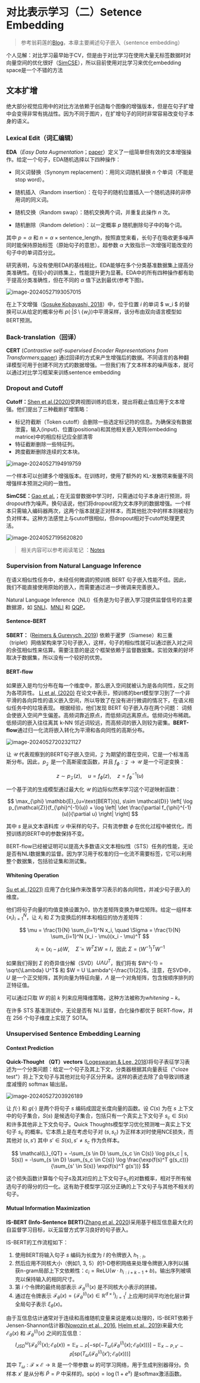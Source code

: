 # 对比表示学习（二）Setence Embedding

> 参考翁莉莲的[Blog](https://lilianweng.github.io/posts/2021-05-31-contrastive/#language-sentence-embedding)，本章主要阐述句子嵌入（sentence embedding）

个人见解：对比学习最早始于CV，但是由于对比学习在使用大量无标签数据时对向量空间的优化很好（[SimCSE](https://arxiv.org/abs/2104.08821)），所以目前使用对比学习来优化embedding space是一个不错的方法

## 文本扩增

绝大部分视觉应用中的对比方法依赖于创造每个图像的增强版本，但是在句子扩增中会变得非常有挑战性。因为不同于图片，在扩增句子的同时非常容易改变句子本身的语义。

### Lexical Edit（词汇编辑）

**EDA**（*Easy Data Augmentation*；[paper](https://arxiv.org/abs/1901.11196)）定义了一组简单但有效的文本增强操作。给定一个句子，EDA随机选择以下四种操作：

* 同义词替换（Synonym replacement）：用同义词随机替换 $n$ 个单词（不能是stop word）。

* 随机插入（Random insertion）：在句子的随机位置插入一个随机选择的非停用词的同义词。

* 随机交换（Random swap）：随机交换两个词，并重复此操作 $n$ 次。

* 随机删除（Random deletion）：以一定概率 $p$ 随机删除句子中的每个词。

其中 $p = \alpha$ 和 $n = \alpha \times \text{sentence\_length}$，按照直觉来看，长句子在吸收更多噪声同时能保持原始标签（原始句子的意思）。超参数 $\alpha$ 大致指示一次增强可能改变的句子中的单词百分比。

研究表明，与没有使用EDA的基线相比，EDA能够在多个分类基准数据集上提高分类准确性。在较小的训练集上，性能提升更为显著。EDA中的所有四种操作都有助于提高分类准确性，但在不同的 $\alpha$ 值下达到最优(参考下图)。

![image-20240527193057015](.\src\EDA.png)

在上下文增强（[Sosuke Kobayashi, 2018](https://arxiv.org/abs/1805.06201)）中，位于位置 $i$ 的单词 $ w_i $ 的替换可以从给定的概率分布 $p(\cdot | S \setminus \{w_i\})$中平滑采样，该分布由双向语言模型如BERT预测。



### Back-translation（回译）

**CERT** (*Contrastive self-supervised Encoder Representations from Transformers*;[paper](https://arxiv.org/abs/2005.12766)) 通过回译的方式来产生增强后的数据。不同语言的各种翻译模型可用于创建不同方式的数据增强。一但我们有了文本样本的噪声版本，就可以通过对比学习框架来训练sentence embedding



### Dropout and Cutoff

**Cutoff：**[Shen et al.(2020)](https://arxiv.org/abs/2009.13818)受跨视图训练的启发，提出将截止值应用于文本增强。他们提出了三种截断扩增策略：

* 标记符截断（Token cutoff）会删除一些选定标记符的信息。为确保没有数据泄露，输入(input)、位置(positional)和其他相关嵌入矩阵(embedding matrice)中的相应标记应全部清零
* 特征截断删除一些特征列。
* 跨度截断删除连续的文本块。

![image-20240527194919759](.\src\cutoff.png)

一个样本可以创建多个增强版本。在训练时，使用了额外的 KL-发散项来衡量不同增强样本预测之间的一致性。

**SimCSE：**[Gao et al.](https://arxiv.org/abs/2104.08821)；在无监督数据中学习时，只需通过句子本身进行预测，将dropout作为噪声。换句话说，他们将dropout视为文本序列的数据增强。一个样本只需输入编码器两次，这两个版本就是正对样本，而其他批次中的样本则被视为负对样本。这种方法感觉上与cutoff很相似，但dropout相对于cutoff处理更灵活。

![image-20240527195620820](.\src\simcse.png)

> 相关内容可以参考阅读笔记 ：[Notes](https://github.com/EEE1even/SimCSE_paper_reading)



### Supervision from  Natural Language Inference

在语义相似性任务中，未经任何微调的预训练 BERT 句子嵌入性能不佳。因此，我们不能直接使用原始的嵌入，而需要通过进一步微调来完善嵌入。

Natural Language Inference（NLI）任务是为句子嵌入学习提供监督信号的主要数据源，如 [SNLI](https://nlp.stanford.edu/projects/snli/)、[MNLI](https://cims.nyu.edu/~sbowman/multinli/) 和 [QQP](https://www.kaggle.com/c/quora-question-pairs)。

#### Sentence-BERT

**SBERT：** ([Reimers & Gurevych, 2019](https://arxiv.org/abs/1908.10084)) 依赖于暹罗（Siamese）和三重（triplet）网络架构来学习句子嵌入，这样，句子的相似性就可以通过嵌入对之间的余弦相似性来估算。需要注意的是这个框架依赖于监督数据集。实验效果的好坏取决于数据集，所以没有一个较好的优势。



#### BERT-flow

如果嵌入是均匀分布在每一个维度中，那么嵌入空间就被认为是各向同性，反之则为各项异性。 [Li et al, (2020)](https://arxiv.org/abs/2011.05864) 在论文中表示，预训练的bert模型学习到了一个非平滑的各向异性的语义嵌入空间，所以导致了在没有进行微调的情况下，在语义相似任务中的垃圾表现。 根据经验，他们发现 BERT 句子嵌入存在两个问题： 词频会使嵌入空间产生偏差。高频词靠近原点，而低频词远离原点。低频词分布稀疏。低频词的嵌入往往离其 k-NN 邻近词较远，而高频词的嵌入则较为密集。**BERT-flow**通过归一化流将嵌入转化为平滑和各向同性的高斯分布。 

![image-20240527202321127](.\src\bertflow.png)

让 $\mathcal{U}$ 代表观察到的BERT句子嵌入空间，$\mathcal{Z}$ 为期望的潜在空间，它是一个标准高斯分布。因此，$p_{\mathcal{Z}}$ 是一个高斯密度函数，并且 $f_{\phi} : \mathcal{Z} \rightarrow \mathcal{U}$ 是一个可逆变换：

$$
z \sim p_{\mathcal{Z}}(z), \quad u = f_{\phi}(z), \quad z = f_{\phi}^{-1}(u)
$$

一个基于流的生成模型通过最大化 $\mathcal{U}$ 的边际似然来学习这个可逆映射函数：

$$
\max_{\phi} \mathbb{E}_{u=\text{BERT}(s), s\sim \mathcal{D}} \left[ \log p_{\mathcal{Z}}(f_{\phi}^{-1}(u)) + \log \left| \det \frac{\partial f_{\phi}^{-1}(u)}{\partial u} \right| \right]
$$

其中 $s$ 是从文本语料库 $\mathcal{D}$ 中采样的句子。只有流参数 $\phi$ 在优化过程中被优化，而预训练的BERT中的参数保持不变。

BERT-flow已经被证明可以提高大多数语义文本相似性（STS）任务的性能，无论是否有NLI数据集的监督。因为学习用于校准的归一化流不需要标签，它可以利用整个数据集，包括验证集和测试集。



#### Whitening Operation

[Su et al. (2021)](https://arxiv.org/abs/2103.15316) 应用了白化操作来改善学习表示的各向同性，并减少句子嵌入的维度。

他们将句子向量的均值变换设置为0，协方差矩阵变换为单位矩阵。给定一组样本 $\{x_i\}_{i=1}^N$，让 $\tilde{x}_i$ 和 $\tilde{\Sigma}$ 为变换后的样本和相应的协方差矩阵：

$$
\mu = \frac{1}{N} \sum_{i=1}^N x_i, \quad \Sigma = \frac{1}{N} \sum_{i=1}^N (x_i - \mu)(x_i - \mu)^T
$$

$$
\tilde{x}_i = (x_i - \mu)W, \quad \tilde{\Sigma} = W^T \Sigma W = I \text{，因此 } \Sigma = (W^{-1})^T W^{-1}
$$

如果我们得到 $\Sigma$ 的奇异值分解（SVD）$U \Lambda U^T$，我们将有 $W^{-1} = \sqrt{\Lambda} U^T$ 和 $W = U \Lambda^{-\frac{1}{2}}$。注意，在SVD中，$U$ 是一个正交矩阵，其列向量为特征向量，$\Lambda$ 是一个对角矩阵，包含按顺序排列的正特征值。

可以通过只取 $W$ 的前 $k$ 列来应用降维策略，这种方法被称为$whitening-k$。

在许多 STS 基准测试中，无论是否有 NLI 监督，白化操作都优于 BERT-flow，并在 256 个句子维度上实现了 SOTA。



### Unsupervised Sentence Embedding Learning 

#### Context Prediction

**Quick-Thought （QT）vectors** ([Logeswaran & Lee, 2018](https://arxiv.org/abs/1803.02893))将句子表征学习表述为一个分类问题：给定一个句子及其上下文，分类器根据其向量表征（"cloze test"）将上下文句子与其他对比句子区分开来。这样的表述去除了会导致训练速度减慢的 softmax 输出层。

![image-20240527203926189](.\src\qt.png)

让 $f(\cdot)$ 和 $g(\cdot)$ 是两个将句子 $s$ 编码成固定长度向量的函数。设 $C(s)$ 为在 $s$ 上下文中的句子集合，$S(s)$ 是候选句子集合，包括只有一个真实上下文句子 $s_c \in S(s)$ 和许多其他非上下文负句子。Quick Thoughts模型学习优化预测唯一真实上下文句子 $s_c$ 的概率。它本质上是在考虑句子对 $(s, s_c)$ 为正样本对时使用NCE损失，而其他对 $(s, s')$ 其中 $s' \in S(s), s' \neq s_c$ 作为负样本。

$$
\mathcal{L}_{QT} = -\sum_{s \in D} \sum_{s_c \in C(s)} \log p(s_c | s, S(s)) = -\sum_{s \in D} \sum_{s_c \in C(s)} \log \frac{\exp(f(s)^T g(s_c))}{\sum_{s' \in S(s)} \exp(f(s)^T g(s'))}
$$

这个损失函数计算每个句子$s$及其对应的上下文句子$s_c$的对数概率，相对于所有候选句子的得分的归一化。这有助于模型学习区分正确的上下文句子与其他不相关的句子。



#### Mutual Information Maximization

**IS-BERT (Info-Sentence BERT)**([Zhang et al. 2020](https://arxiv.org/abs/2009.12061))采用基于相互信息最大化的自监督学习目标，以无监督方式学习良好的句子嵌入。

IS-BERT的工作流程如下：

1. 使用BERT将输入句子 $s$ 编码为长度为 $l$ 的令牌嵌入 $h_{1:l}$。
2. 然后应用不同核大小（例如1, 3, 5）的1-D卷积网络来处理令牌嵌入序列以捕获n-gram局部上下文依赖性：$c_i = \text{ReLU}(w \cdot h_{i:i+k-1} + b)$。输出序列被填充以保持输入的相同尺寸。
3. 第 $i$ 个令牌的最终局部表示 $\mathcal{F}_\theta^{(i)}(x)$ 是不同核大小表示的拼接。
4. 通过在令牌表示 $\mathcal{F}_\theta(x) = \{\mathcal{F}_\theta^{(i)}(x) \in \mathbb{R}^{d \times l}\}_{i=1}^l$ 上应用时间平均池化层计算全局句子表示 $\xi_\theta(x)$。

由于互信息估计通常对于连续和高维随机变量来说是难以处理的，IS-BERT依赖于Jensen-Shannon估计器([Nowozin et al., 2016](https://arxiv.org/abs/1606.00709), [Hjelm et al., 2019](https://arxiv.org/abs/1808.06670))来最大化 $\mathcal{E}_\theta(x)$ 和 $\mathcal{F}_\theta^{(i)}(x)$ 之间的互信息：
$$
I_{JSD}^\omega(\mathcal{F}_\theta^{(i)}(x); \mathcal{E}_\theta(x)) = \mathbb{E}_{x \sim P}[-\text{sp}(-T_\omega(\mathcal{F}_\theta^{(i)}(x); \mathcal{E}_\theta(x)))] - \mathbb{E}_{x \sim P, x' \sim \tilde{P}}[\text{sp}(T_\omega(\mathcal{F}_\theta^{(i)}(x'); \mathcal{E}_\theta(x)))]
$$
其中 $T_\omega : \mathcal{F} \times \mathcal{E} \rightarrow \mathbb{R}$ 是一个带参数 $\omega$ 的可学习网络，用于生成判别器得分。负样本 $x'$ 是从分布 $\tilde{P} = P$ 中采样的。$\text{sp}(x) = \log(1 + e^x)$ 是softmax激活函数。

